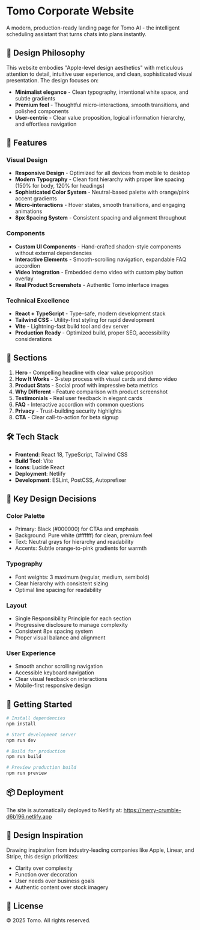 # Tomo Corporate Website

A modern, production-ready landing page for Tomo AI - the intelligent scheduling assistant that turns chats into plans instantly.

## 🎨 Design Philosophy

This website embodies "Apple-level design aesthetics" with meticulous attention to detail, intuitive user experience, and clean, sophisticated visual presentation. The design focuses on:

- **Minimalist elegance** - Clean typography, intentional white space, and subtle gradients
- **Premium feel** - Thoughtful micro-interactions, smooth transitions, and polished components
- **User-centric** - Clear value proposition, logical information hierarchy, and effortless navigation

## 🚀 Features

### Visual Design
- **Responsive Design** - Optimized for all devices from mobile to desktop
- **Modern Typography** - Clean font hierarchy with proper line spacing (150% for body, 120% for headings)
- **Sophisticated Color System** - Neutral-based palette with orange/pink accent gradients
- **Micro-interactions** - Hover states, smooth transitions, and engaging animations
- **8px Spacing System** - Consistent spacing and alignment throughout

### Components
- **Custom UI Components** - Hand-crafted shadcn-style components without external dependencies
- **Interactive Elements** - Smooth-scrolling navigation, expandable FAQ accordion
- **Video Integration** - Embedded demo video with custom play button overlay
- **Real Product Screenshots** - Authentic Tomo interface images

### Technical Excellence
- **React + TypeScript** - Type-safe, modern development stack
- **Tailwind CSS** - Utility-first styling for rapid development
- **Vite** - Lightning-fast build tool and dev server
- **Production Ready** - Optimized build, proper SEO, accessibility considerations

## 📱 Sections

1. **Hero** - Compelling headline with clear value proposition
2. **How It Works** - 3-step process with visual cards and demo video
3. **Product Stats** - Social proof with impressive beta metrics
4. **Why Different** - Feature comparison with product screenshot
5. **Testimonials** - Real user feedback in elegant cards
6. **FAQ** - Interactive accordion with common questions
7. **Privacy** - Trust-building security highlights
8. **CTA** - Clear call-to-action for beta signup

## 🛠 Tech Stack

- **Frontend**: React 18, TypeScript, Tailwind CSS
- **Build Tool**: Vite
- **Icons**: Lucide React
- **Deployment**: Netlify
- **Development**: ESLint, PostCSS, Autoprefixer

## 🎯 Key Design Decisions

### Color Palette
- Primary: Black (#000000) for CTAs and emphasis
- Background: Pure white (#ffffff) for clean, premium feel
- Text: Neutral grays for hierarchy and readability
- Accents: Subtle orange-to-pink gradients for warmth

### Typography
- Font weights: 3 maximum (regular, medium, semibold)
- Clear hierarchy with consistent sizing
- Optimal line spacing for readability

### Layout
- Single Responsibility Principle for each section
- Progressive disclosure to manage complexity
- Consistent 8px spacing system
- Proper visual balance and alignment

### User Experience
- Smooth anchor scrolling navigation
- Accessible keyboard navigation
- Clear visual feedback on interactions
- Mobile-first responsive design

## 🚀 Getting Started

```bash
# Install dependencies
npm install

# Start development server
npm run dev

# Build for production
npm run build

# Preview production build
npm run preview
```

## 📦 Deployment

The site is automatically deployed to Netlify at: https://merry-crumble-d6b196.netlify.app

## 🎨 Design Inspiration

Drawing inspiration from industry-leading companies like Apple, Linear, and Stripe, this design prioritizes:
- Clarity over complexity
- Function over decoration  
- User needs over business goals
- Authentic content over stock imagery

## 📄 License

© 2025 Tomo. All rights reserved.